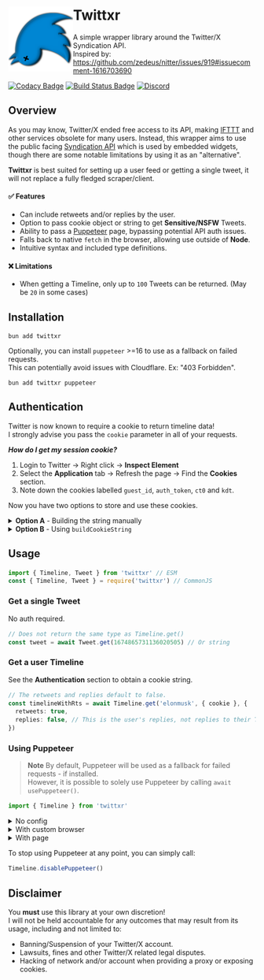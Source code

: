 # Twittxr <img align="left" width="132" height="132" src="./icon.png">

A simple wrapper library around the Twitter/X Syndication API.<br>
Inspired by: https://github.com/zedeus/nitter/issues/919#issuecomment-1616703690

[![Codacy Badge](https://app.codacy.com/project/badge/Grade/3295160336cf41108ab4b409f6baf6c5)](https://app.codacy.com/gh/Owen3H/twittxr/dashboard?utm_source=gh&utm_medium=referral&utm_content=&utm_campaign=Badge_grade)
[![Build Status Badge](https://img.shields.io/github/actions/workflow/status/Owen3H/twittxr/main.yml)](https://github.com/Owen3H/twittxr/actions)
[![Discord](https://img.shields.io/discord/1215213004824645674?logo=discord&logoColor=white&color=blue)](https://discord.gg/64Vq7cpdGV)

## Overview
As you may know, Twitter/X ended free access to its API, making [IFTTT](https://ifttt.com) and other services obsolete for many users.
Instead, this wrapper aims to use the public facing [Syndication API](https://syndication.twitter.com/srv/timeline-profile/screen-name/elonmusk)
which is used by embedded widgets, though there are some notable limitations by using it as an "alternative".

**Twittxr** is best suited for setting up a user feed or getting a single tweet, it will not replace a fully fledged scraper/client.

#### ✅ Features
- Can include retweets and/or replies by the user.
- Option to pass cookie object or string to get **Sensitive/NSFW** Tweets.
- Ability to pass a [Puppeteer](https://pptr.dev) page, bypassing potential API auth issues.
- Falls back to native `fetch` in the browser, allowing use outside of **Node**.
- Intuitive syntax and included type definitions.

#### ❌ Limitations
- When getting a Timeline, only up to `100` Tweets can be returned. (May be `20` in some cases)

## Installation
```console
bun add twittxr
```

Optionally, you can install `puppeteer` >=16 to use as a fallback on failed requests.<br>
This can potentially avoid issues with Cloudflare. Ex: "403 Forbidden".

```console
bun add twittxr puppeteer
```

## Authentication
Twitter is now known to require a cookie to return timeline data!<br>
I strongly advise you pass the `cookie` parameter in all of your requests.

***How do I get my session cookie?***
1. Login to Twitter -> Right click -> **Inspect Element**
2. Select the **Application** tab -> Refresh the page -> Find the **Cookies** section.
3. Note down the cookies labelled `guest_id`, `auth_token`, `ct0` and `kdt`.

Now you have two options to store and use these cookies.

<details>
  <summary><b>Option A</b> - Building the string manually</summary>

  Once you have your cookies, build a string in your `.env` file that follows the following format:

  ```bash
  TWITTER_COOKIE="guest_id=someValue; auth_token=someValue; ct0=someValue; kdt=someValue; dnt=1;"
  ```

  This way we only store one single line in the file and the `dnt` (Do-Not-Track) cookie can be customised if desired.\
  Once complete, simply reference the cookie like so when passing it to methods requiring auth.
  ```ts
  const cookie = process.env.TWITTER_COOKIE
  ```
</details>

<details>
  <summary><b>Option B</b> - Using <code>buildCookieString</code></summary>

  This way is slightly more verbose and always includes a `dnt=1` cookie for you but requires you to use multiple lines in your `.env` file.

  ```bash
  GUEST_ID="someValue"
  AUTH_TOKEN="someValue"
  CT0="someValue"
  KDT="someValue"
  ```

  We can then make use of the provided `buildCookieString` helper method before passing to methods requiring auth.
  ```ts
  import { buildCookieString } from "twittxr"

  const cookie = buildCookieString({
      guest_id: process.env.GUEST_ID,
      auth_token: process.env.AUTH_TOKEN,
      ct0: process.env.CT0,
      kdt: process.env.KDT
  })
  ```
</details>

## Usage
```ts
import { Timeline, Tweet } from 'twittxr' // ESM
const { Timeline, Tweet } = require('twittxr') // CommonJS
```

### Get a single Tweet
No auth required.
```ts
// Does not return the same type as Timeline.get()
const tweet = await Tweet.get(1674865731136020505) // Or string
```

### Get a user Timeline
See the **Authentication** section to obtain a cookie string.

```ts
// The retweets and replies default to false.
const timelineWithRts = await Timeline.get('elonmusk', { cookie }, { 
  retweets: true,
  replies: false, // This is the user's replies, not replies to their Tweets.
})
```

### Using Puppeteer
> **Note**
> By default, Puppeteer will be used as a fallback for failed requests - if installed.<br>
> However, it is possible to solely use Puppeteer by calling `await usePuppeteer()`.

```ts
import { Timeline } from 'twittxr'
```

<details>
  <summary>No config</summary>

```ts
// Launches a basic headless browser & automatically closes the page.
await Timeline.usePuppeteer()
const tweets = await Timeline.get('elonmusk', { cookie })
```
</details>

<details>
  <summary>With custom browser</summary>

```ts
const puppeteer = require('puppeteer-extra')

// Use plugins if desired
puppeteer.use(ExamplePlugin())

const browser = await puppeteer.launch({ headless: true })

// Creates a new page and closes it automatically after every .get() call
await Timeline.usePuppeteer({ browser, autoClose: true })
const tweets = await Timeline.get('elonmusk', { cookie })
```
</details>

<details>
  <summary>With page</summary>

```js
const puppeteer = require('puppeteer')
const browser = await puppeteer.launch({ headless: true })
const page = await browser.newPage()

// Pass the page, but do not automatically close it.
await Timeline.usePuppeteer({ page, autoClose: false })
const tweets = await Timeline.get('elonmusk', { cookie })

await page.goto('https://google.com') // Continue to manipulate the page.
await page.close() // Close the page manually.
```
</details>

To stop using Puppeteer at any point, you can simply call:
```js
Timeline.disablePuppeteer()
```

## Disclaimer
You **must** use this library at your own discretion!\
I will not be held accountable for any outcomes that may result from its usage, including and not limited to:
- Banning/Suspension of your Twitter/X account.
- Lawsuits, fines and other Twitter/X related legal disputes.
- Hacking of network and/or account when providing a proxy or exposing cookies.
